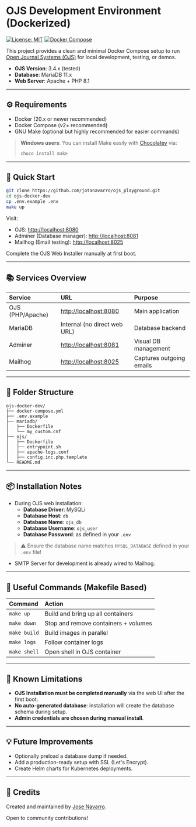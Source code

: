 # OJS Development Environment (Dockerized)

[![License: MIT](https://img.shields.io/badge/License-MIT-yellow.svg)](LICENSE)
[![Docker Compose](https://img.shields.io/badge/docker--compose-v2-blue)](https://docs.docker.com/compose/)

This project provides a clean and minimal Docker Compose setup to run [Open Journal Systems (OJS)](https://pkp.sfu.ca/ojs/) for local development, testing, or demos.

- **OJS Version**: 3.4.x (tested)
- **Database**: MariaDB 11.x
- **Web Server**: Apache + PHP 8.1

---

## ⚙️ Requirements

- Docker (20.x or newer recommended)
- Docker Compose (v2+ recommended)
- GNU Make (optional but highly recommended for easier commands)

> **Windows users**: You can install Make easily with [Chocolatey](https://chocolatey.org/) via:
>
> ```bash
> choco install make
> ```

---

## 🚀 Quick Start

```bash
git clone https://github.com/jotanavarro/ojs_playground.git
cd ojs-docker-dev
cp .env.example .env
make up
```

Visit:
- OJS: [http://localhost:8080](http://localhost:8080)
- Adminer (Database manager): [http://localhost:8081](http://localhost:8081)
- Mailhog (Email testing): [http://localhost:8025](http://localhost:8025)

Complete the OJS Web Installer manually at first boot.

---

## 📚 Services Overview

| Service | URL | Purpose |
|:---|:---|:---|
| OJS (PHP/Apache) | [http://localhost:8080](http://localhost:8080) | Main application |
| MariaDB | Internal (no direct web URL) | Database backend |
| Adminer | [http://localhost:8081](http://localhost:8081) | Visual DB management |
| Mailhog | [http://localhost:8025](http://localhost:8025) | Captures outgoing emails |

---

## 🚿 Folder Structure

```plaintext
ojs-docker-dev/
├── docker-compose.yml
├── .env.example
├── mariadb/
│   ├── Dockerfile
│   └── my_custom.cnf
├── ojs/
│   ├── Dockerfile
│   ├── entrypoint.sh
│   ├── apache-logs.conf
│   ├── config.inc.php.template
└── README.md
```

---

## 📦 Installation Notes

- During OJS web installation:
  - **Database Driver**: MySQLi
  - **Database Host**: `db`
  - **Database Name**: `ojs_db`
  - **Database Username**: `ojs_user`
  - **Database Password**: as defined in your `.env`

> ⚠️ Ensure the database name matches `MYSQL_DATABASE` defined in your `.env` file!

- SMTP Server for development is already wired to Mailhog.

---

## 📅 Useful Commands (Makefile Based)

| Command | Action |
|:---|:---|
| `make up` | Build and bring up all containers |
| `make down` | Stop and remove containers + volumes |
| `make build` | Build images in parallel |
| `make logs` | Follow container logs |
| `make shell` | Open shell in OJS container |

---

## 🚷 Known Limitations

- **OJS Installation must be completed manually** via the web UI after the first boot.
- **No auto-generated database**: installation will create the database schema during setup.
- **Admin credentials are chosen during manual install**.


---

## 💡 Future Improvements

- Optionally preload a database dump if needed.
- Add a production-ready setup with SSL (Let's Encrypt).
- Create Helm charts for Kubernetes deployments.

---

## 👥 Credits

Created and maintained by [Jose Navarro](https://github.com/jotanavarro).

Open to community contributions!

